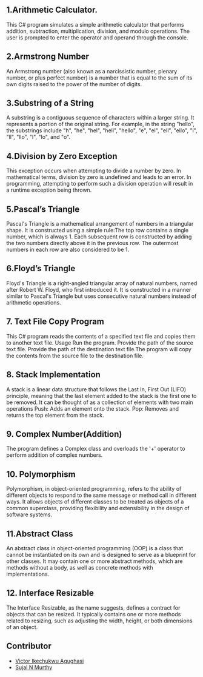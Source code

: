  ## 1.Arithmetic Calculator.
This C# program simulates a simple arithmetic calculator that performs addition, subtraction, multiplication, division, and modulo operations. The user is prompted to enter the operator and operand through the console.
## 2.Armstrong Number
An Armstrong number (also known as a narcissistic number, plenary number, or plus perfect number) is a number that is equal to the sum of its own digits raised to the power of the number of digits.
## 3.Substring of a String
A substring is a contiguous sequence of characters within a larger string. It represents a portion of the original string. For example, in the string "hello", the substrings include "h", "he", "hel", "hell", "hello", "e", "el", "ell", "ello", "l", "ll", "llo", "l", "lo", and "o".
## 4.Division by Zero Exception
This exception occurs when attempting to divide a number by zero. In mathematical terms, division by zero is undefined and leads to an error. In programming, attempting to perform such a division operation will result in a runtime exception being thrown.
## 5.Pascal’s Triangle
Pascal's Triangle is a mathematical arrangement of numbers in a triangular shape. It is constructed using a simple rule:The top row contains a single number, which is always 1.
Each subsequent row is constructed by adding the two numbers directly above it in the previous row. The outermost numbers in each row are also considered to be 1.
## 6.Floyd’s Triangle
Floyd's Triangle is a right-angled triangular array of natural numbers, named after Robert W. Floyd, who first introduced it. It is constructed in a manner similar to Pascal's Triangle but uses consecutive natural numbers instead of arithmetic operations.
## 7. Text File Copy Program
This C# program reads the contents of a specified text file and copies them to another text file.
Usage
Run the program.
Provide the path of the source text file.
Provide the path of the destination text file.The program will copy the contents from the source file to the destination file.
## 8. Stack Implementation
A stack is a linear data structure that follows the Last In, First Out (LIFO) principle, meaning that the last element added to the stack is the first one to be removed. It can be thought of as a collection of elements with two main operations	
Push: Adds an element onto the stack.
Pop: Removes and returns the top element from the stack.
## 9. Complex Number(Addition)
The program defines a Complex class and overloads the '+' operator to perform addition of complex numbers.
## 10. Polymorphism
Polymorphism, in object-oriented programming, refers to the ability of different objects to respond to the same message or method call in different ways. It allows objects of different classes to be treated as objects of a common superclass, providing flexibility and extensibility in the design of software systems.
## 11.Abstract Class
An abstract class in object-oriented programming (OOP) is a class that cannot be instantiated on its own and is designed to serve as a blueprint for other classes. It may contain one or more abstract methods, which are methods without a body, as well as concrete methods with implementations.
## 12. Interface Resizable
The Interface Resizable, as the name suggests, defines a contract for objects that can be resized. It typically contains one or more methods related to resizing, such as adjusting the width, height, or both dimensions of an object.

## Contributor
- [Victor Ikechukwu Agughasi](https://github.com/Victor-Ikechukwu)
- [Sujal N Murthy](https://github.com/SujalNMurthy)
